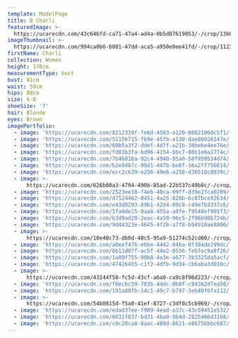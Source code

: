 ```yaml
---
template: ModelPage
title: B Charli
featuredImage: >-
  https://ucarecdn.com/43c646fd-ca71-47a4-ad4a-0b5d87619853/-/crop/1366x846/0,388/-/preview/
imageThumbnail: >-
  https://ucarecdn.com/994ca0b6-6001-47dd-aca5-a950e0ee41fd/-/crop/1123x1590/65,0/-/preview/
firstName: Charli
collection: Women
height: 170cm
measurementType: bust
bust: 81cm
waist: 59cm
hips: 88cm
size: 6-8
shoeSize: '7'
hair: Blonde
eyes: Brown
imagePortfolio:
  - image: 'https://ucarecdn.com/8212339f-fe6d-4583-a120-80821060c5f1/'
  - image: 'https://ucarecdn.com/51156715-fb9e-45fb-a130-dae86026247e/'
  - image: 'https://ucarecdn.com/60b5a3f2-ddef-4d7f-a21b-30bebe4ee76e/'
  - image: 'https://ucarecdn.com/fd03b3fa-bd96-4154-bbc7-80b1e6a2774c/'
  - image: 'https://ucarecdn.com/7b46816a-92c4-4940-95a0-58f950534d74/'
  - image: 'https://ucarecdn.com/b2e9487c-90d1-447b-be6f-16a2ff756614/'
  - image: 'https://ucarecdn.com/ecc2c639-e256-49e6-a258-d36518c8939c/'
  - image: >-
      https://ucarecdn.com/626b00a3-4794-490b-85ad-22b537c49b8c/-/crop/1782x1376/0,191/-/preview/-/rotate/90/
  - image: 'https://ucarecdn.com/2523ee18-f4eb-40ca-99ff-d39e2fca0209/'
  - image: 'https://ucarecdn.com/d7524462-0451-4a25-828b-6c87bce92634/'
  - image: 'https://ucarecdn.com/e43d0293-89b1-42d4-80c8-c49efb3337c6/'
  - image: 'https://ucarecdn.com/5fa4de15-9aa8-455a-a0fe-f9548ef991f3/'
  - image: 'https://ucarecdn.com/b3d9ad20-2eac-4a59-96c5-2f96b98b724b/'
  - image: 'https://ucarecdn.com/9d44323e-4645-4f2b-a7f8-b94918ae8800/'
  - image: >-
      https://ucarecdn.com/10e40c73-db0d-40c5-95a9-51274c52cd60/-/crop/1066x1576/29,117/-/preview/
  - image: 'https://ucarecdn.com/a0eef476-e6be-4442-84ba-8f384de299dc/'
  - image: 'https://ucarecdn.com/bb11d07f-ac5f-44e2-8556-feb7ec9a8f26/'
  - image: 'https://ucarecdn.com/1a89f755-90b8-4a3e-a677-3b3325da5acf/'
  - image: 'https://ucarecdn.com/47426455-c1f2-4dfb-9d34-cb6aba3d010c/'
  - image: >-
      https://ucarecdn.com/43244f58-fc5d-43cf-a6a0-ca9c8f96d223/-/crop/1514x2701/0,845/-/preview/
  - image: 'https://ucarecdn.com/f0ecbc59-783b-4ddc-8b8f-c84362d7ea50/'
  - image: 'https://ucarecdn.com/191a89fb-14c1-49c7-b797-3eb40f6fa112/'
  - image: >-
      https://ucarecdn.com/54b0815d-f5a0-41ef-8727-c3df0c5cb969/-/crop/964x1116/114,635/-/preview/
  - image: 'https://ucarecdn.com/edad37ee-f909-4ead-a37c-43c59451e532/'
  - image: 'https://ucarecdn.com/6631f037-bd31-4ba0-9b4d-2825466d3168/'
  - image: 'https://ucarecdn.com/c0c20ca8-8aac-489d-8621-e86756bbc687/'
---
```


